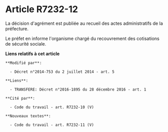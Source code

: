 # Article R7232-12

La décision d'agrément est publiée au recueil des actes administratifs de la préfecture. 

Le préfet en informe l'organisme chargé du recouvrement des cotisations de sécurité sociale.

**Liens relatifs à cet article**

	**Modifié par**:

	  - Décret n°2014-753 du 2 juillet 2014 - art. 5

	**Liens**:

	  - TRANSFERE: Décret n°2016-1895 du 28 décembre 2016 - art. 1

	**Cité par**:

	  - Code du travail - art. R7232-10 (V)

	**Nouveaux textes**:

	  - Code du travail - art. R7232-11 (V)
